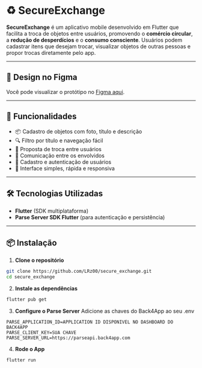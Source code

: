 # ♻️ SecureExchange

**SecureExchange** é um aplicativo mobile desenvolvido em Flutter que facilita a troca de objetos entre usuários, promovendo o **comércio circular**, a **redução de desperdícios** e o **consumo consciente**. Usuários podem cadastrar itens que desejam trocar, visualizar objetos de outras pessoas e propor trocas diretamente pelo app.

---

## 🎨 Design no Figma

Você pode visualizar o protótipo no [Figma aqui](https://www.figma.com/design/8CUkYBKPw2dD1hvCma2ymP/Secure-Exchange?node-id=0-1&t=GsTfExtzZXmAgMd1-1).

---

## 🧩 Funcionalidades

- 📦 Cadastro de objetos com foto, título e descrição 
- 🔍 Filtro por título e navegação fácil
- 🔄 Proposta de troca entre usuários
- 💬 Comunicação entre os envolvidos
- 👤 Cadastro e autenticação de usuários
- 📱 Interface simples, rápida e responsiva

---

## 🛠️ Tecnologias Utilizadas

- **Flutter** (SDK multiplataforma)
- **Parse Server SDK Flutter** (para autenticação e persistência)

---

## 📦 Instalação

1. **Clone o repositório**  
```bash
git clone https://github.com/LRz00/secure_exchange.git
cd secure_exchange
```

2. **Instale as dependências**

```bash
flutter pub get
```

3. **Configure o Parse Server**
Adicione as chaves do Back4App ao seu .env

```env
PARSE_APPLICATION_ID=APPLICATION ID DISPONIVEL NO DASHBOARD DO BACK4APP
PARSE_CLIENT_KEY=SUA CHAVE
PARSE_SERVER_URL=https://parseapi.back4app.com
```

4. **Rode o App**
```bash
flutter run
```
